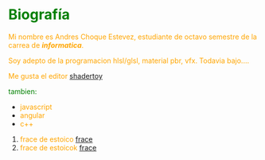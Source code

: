 # <span style="color:green">Biografía</span>
<span style="color:orange">Mi nombre es Andres Choque Estevez, estudiante de octavo semestre de la carrea de ***informatica***.</span>

<span style="color:orange">Soy adepto de la programacion hlsl/glsl, material pbr, vfx. Todavia bajo....</span>

<span style="color:orange">Me gusta el editor [shadertoy](https://www.shadertoy.com/view/tsXBzS)</span>

<span style="color:green">tambien:</span>
- <span style="color:orange">javascript</span>
- <span style="color:orange">angular</span>
- <span style="color:orange">c++</span>

1. <span style="color:orange">frace de estoico [frace](https://www.tiktok.com/@presocratico_/video/7359663795704253701?is_from_webapp=1&sender_device=pc)</span>
2. <span style="color:orange">frace de estoicok [frace](https://www.tiktok.com/@presocratico_/video/7359421207478914310?is_from_webapp=1&sender_device=pc)</span>